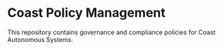 # Coast Policy Management

This repository contains governance and compliance policies for Coast Autonomous Systems.
